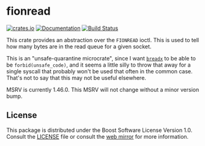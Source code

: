 # fionread

[![crates.io][crates-badge]][crates-url]
[![Documentation][docs-badge]][docs-url]
[![Build Status][build-badge]][build-url]

[build-badge]: https://img.shields.io/github/workflow/status/notgull/fionread/CI
[build-url]: https://github.com/notgull/fionread/actions?query=workflow%3ACI+branch%3Amaster
[docs-badge]: https://img.shields.io/docsrs/fionread
[docs-url]: https://docs.rs/fionread
[crates-badge]: https://img.shields.io/crates/v/fionread
[crates-url]: https://crates.io/crates/fionread

This crate provides an abstraction over the `FIONREAD` ioctl. This is used to tell how many
bytes are in the read queue for a given socket.

This is an "unsafe-quarantine microcrate", since I want 
[`breadx`](https://github.com/bread-graphics/breadx) to be able to be `forbid(unsafe_code)`,
and it seems a little silly to throw that away for a single syscall that probably won't be
used that often in the common case. That's not to say that this may not be useful
elsewhere.

MSRV is currently 1.46.0. This MSRV will not change without a minor version bump.

## License

This package is distributed under the Boost Software License Version 1.0.
Consult the [LICENSE](./LICENSE) file or consult the [web mirror] for
more information.

[web mirror]: https://www.boost.org/LICENSE_1_0.txt